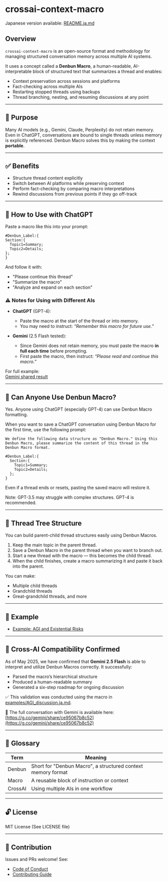 # crossai-context-macro  

Japanese version available: [README.ja.md](./README.ja.md)


## Overview
`crossai-context-macro` is an open-source format and methodology for managing structured conversation memory across multiple AI systems.

It uses a concept called a **Denbun Macro**, a human-readable, AI-interpretable block of structured text that summarizes a thread and enables:
- Context preservation across sessions and platforms
- Fact-checking across multiple AIs
- Restarting stopped threads using backups
- Thread branching, nesting, and resuming discussions at any point

---

## 🧠 Purpose

Many AI models (e.g., Gemini, Claude, Perplexity) do not retain memory. Even in ChatGPT, conversations are bound to single threads unless memory is explicitly referenced. Denbun Macro solves this by making the context **portable**.

---

## ✅ Benefits

- Structure thread content explicitly
- Switch between AI platforms while preserving context
- Perform fact-checking by comparing macro interpretations
- Rewind discussions from previous points if they go off-track

---

## 🧰 How to Use with ChatGPT

Paste a macro like this into your prompt:

~~~
#Denbun_Label:{
Section:{
  Topic1=Summary;
  Topic2=Details;
};
}
~~~

And follow it with:

- "Please continue this thread"
- "Summarize the macro"
- "Analyze and expand on each section"

### ⚠️ Notes for Using with Different AIs

- **ChatGPT** (GPT-4):
  - Paste the macro at the start of the thread or into memory.
  - You may need to instruct: *“Remember this macro for future use.”*

- **Gemini** (2.5 Flash tested):
  - Since Gemini does not retain memory, you must paste the macro **in full each time** before prompting.
  - First paste the macro, then instruct: *“Please read and continue this macro.”*

For full example:  
[Gemini shared result](https://g.co/gemini/share/ce95067b8c52)
  
---

## 🌱 Can Anyone Use Denbun Macro?

Yes. Anyone using ChatGPT (especially GPT-4) can use Denbun Macro formatting.  

When you want to save a ChatGPT conversation using Denbun Macro for the first time, use the following prompt:  
~~~
We define the following data structure as "Denbun Macro." Using this Denbun Macro, please summarize the content of this thread in the Denbun Macro format.

#Denbun_Label:{
  Section:{
    Topic1=Summary;
    Topic2=Details;
  };
}
~~~  
Even if a thread ends or resets, pasting the saved macro will restore it.

Note: GPT-3.5 may struggle with complex structures. GPT-4 is recommended.

---

## 🧬 Thread Tree Structure

You can build parent-child thread structures easily using Denbun Macros.

1. Keep the main topic in the parent thread.
2. Save a Denbun Macro in the parent thread when you want to branch out.
3. Start a new thread with the macro — this becomes the child thread.
4. When the child finishes, create a macro summarizing it and paste it back into the parent.

You can make:
- Multiple child threads
- Grandchild threads
- Great-grandchild threads, and more

---

## 📂 Example

- [Example: AGI and Existential Risks](./examples/AGI_discussion.md)

---

## 🚀 Cross-AI Compatibility Confirmed

As of May 2025, we have confirmed that **Gemini 2.5 Flash** is able to interpret and utilize Denbun Macros correctly. It successfully:

- Parsed the macro’s hierarchical structure
- Produced a human-readable summary
- Generated a six-step roadmap for ongoing discussion

✅ This validation was conducted using the macro in [examples/AGI_discussion.ja.md](./examples/AGI_discussion.ja.md).

🔗 The full conversation with Gemini is available here:  
[https://g.co/gemini/share/ce95067b8c52](https://g.co/gemini/share/ce95067b8c52)

---
## 📖 Glossary

| Term | Meaning |
|------|---------|
| Denbun | Short for "Denbun Macro", a structured context memory format |
| Macro | A reusable block of instruction or context |
| CrossAI | Using multiple AIs in one workflow |

---

## 🔓 License

MIT License (See LICENSE file)

---

## 🤝 Contribution

Issues and PRs welcome! See:
- [Code of Conduct](./CODE_OF_CONDUCT.md)
- [Contributing Guide](./CONTRIBUTING.md)
